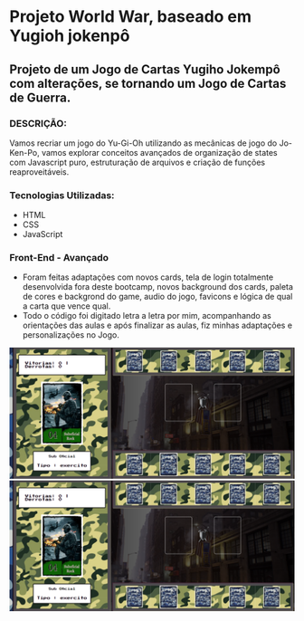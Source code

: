 # Projeto World War, baseado em Yugioh jokenpô

## Projeto de um Jogo de Cartas Yugiho Jokempô com alterações, se tornando um Jogo de Cartas de Guerra.

### DESCRIÇÃO:
Vamos recriar um jogo do Yu-Gi-Oh utilizando as mecânicas de jogo do Jo-Ken-Po, vamos explorar conceitos avançados de organização de states com Javascript puro, estruturação de arquivos e criação de funções reaproveitáveis.
### Tecnologias Utilizadas:
 - HTML
 - CSS
 - JavaScript

### Front-End - Avançado
- Foram feitas adaptações com novos cards, tela de login totalmente desenvolvida fora deste bootcamp, novos background dos cards, paleta de cores e backgrond do game, audio do jogo, favicons e lógica de qual a carta que vence qual. 
- Todo o código foi digitado letra a letra por mim, acompanhando as orientações das aulas e após finalizar as aulas, fiz minhas adaptações e personalizações no Jogo.
<img src= "./src/assets/jogando.png"/>
<img src= "./src/assets/jogando.png"/>
